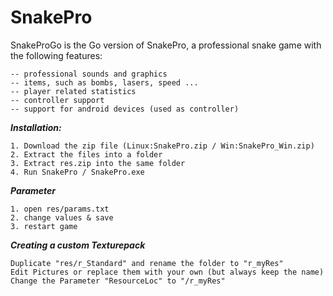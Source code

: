 # SnakePro

SnakeProGo is the Go version of SnakePro, a professional snake game with the following features:

    -- professional sounds and graphics
    -- items, such as bombs, lasers, speed ...
    -- player related statistics
    -- controller support
    -- support for android devices (used as controller)

***Installation:***

    1. Download the zip file (Linux:SnakePro.zip / Win:SnakePro_Win.zip)
    2. Extract the files into a folder
    3. Extract res.zip into the same folder
    4. Run SnakePro / SnakePro.exe

***Parameter***

    1. open res/params.txt
    2. change values & save
    3. restart game

***Creating a custom Texturepack***

    Duplicate "res/r_Standard" and rename the folder to "r_myRes"
    Edit Pictures or replace them with your own (but always keep the name)
    Change the Parameter "ResourceLoc" to "/r_myRes"
